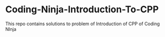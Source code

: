 # Coding-Ninja-Introduction-To-CPP
This repo contains solutions to problem of Introduction of CPP of Coding NInja
